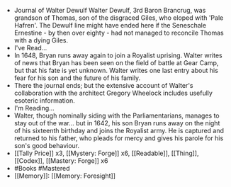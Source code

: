 - Journal of Walter Dewulf
  Walter Dewulf, 3rd Baron Brancrug, was grandson of Thomas, son of the disgraced Giles, who eloped with 'Pale Hafren'. The Dewulf line might have ended here if the Seneschale Ernestine - by then over eighty - had not managed to reconcile Thomas with a dying Giles.
- I've Read...
- In 1648, Bryan runs away again to join a Royalist uprising. Walter writes of news that Bryan has been seen on the field of battle at Gear Camp, but that his fate is yet unknown. Walter writes one last entry about his fear for his son and the future of his family.
- There the journal ends; but the extensive account of Walter's collaboration with the architect Gregory Wheelock includes usefully esoteric information.
- I'm Reading...
- Walter, though nominally siding with the Parliamentarians, manages to stay out of the war... but in 1642, his son Bryan runs away on the night of his sixteenth birthday and joins the Royalist army. He is captured and returned to his father, who pleads for mercy and gives his parole for his son's good behaviour.
- [[Tally Price]] x3, [[Mystery: Forge]] x6, [[Readable]], [[Thing]], [[Codex]], [[Mastery: Forge]] x6
- #Books #Mastered
- [[Memory]]: [[Memory: Foresight]]